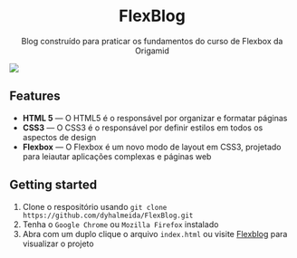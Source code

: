 <h1 align="center">
<br>
FlexBlog
</h1>

<p align="center">Blog construído para praticar os fundamentos do curso de Flexbox da Origamid</p>

![](https://github.com/dyhalmeida/FlexBlog/blob/master/img/flexblog.gif)

## Features

- **HTML 5** — O HTML5 é o responsável por organizar e formatar páginas
- **CSS3** — O CSS3 é o responsável por definir estilos em todos os aspectos de design
- **Flexbox** — O Flexbox é um novo modo de layout em CSS3, projetado para leiautar aplicações complexas e páginas web

## Getting started

1. Clone o respositório usando `git clone https://github.com/dyhalmeida/FlexBlog.git`
2. Tenha o `Google Chrome` ou `Mozilla Firefox` instalado
3. Abra com um duplo clique o arquivo `index.html` ou visite [Flexblog](https://dyhalmeida.github.io/FlexBlog/) para visualizar o projeto
